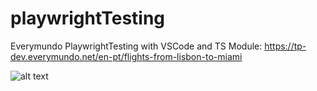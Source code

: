 # playwrightTesting
Everymundo PlaywrightTesting with VSCode and TS
Module: https://tp-dev.everymundo.net/en-pt/flights-from-lisbon-to-miami

![alt text](https://drive.google.com/file/d/1HszuXWf7QDHF7OMYyqW1djUyHlkoboGN/view?usp=sharing)
